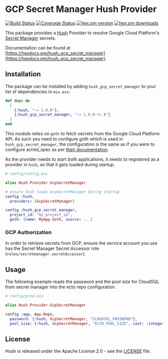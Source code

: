# GCP Secret Manager Hush Provider

[![Build Status](https://img.shields.io/github/workflow/status/gordalina/hush_gcp_secret_manager/ci?style=flat-square)](https://github.com/gordalina/hush_gcp_secret_manager/actions?query=workflow%3A%22ci%22)
[![Coverage Status](https://img.shields.io/codecov/c/github/gordalina/hush_gcp_secret_manager?style=flat-square)](https://app.codecov.io/gh/gordalina/hush_gcp_secret_manager)
[![hex.pm version](https://img.shields.io/hexpm/v/hush_gcp_secret_manager?style=flat-square)](https://hex.pm/packages/hush_gcp_secret_manager)
[![hex.pm downloads](https://img.shields.io/hexpm/dt/hush_gcp_secret_manager?style=flat-square)]([LICENSE](https://hex.pm/packages/hush_gcp_secret_manager))

This package provides a [Hush](https://github.com/gordalina/hush) Provider to resolve Google Cloud Platform's [Secret Manager](https://cloud.google.com/secret-manager) secrets.

Documentation can be found at [https://hexdocs.pm/hush_gcp_secret_manager](https://hexdocs.pm/hush_gcp_secret_manager).

## Installation

The package can be installed by adding `hush_gcp_secret_manager` to your list
of dependencies in `mix.exs`:

```elixir
def deps do
  [
    {:hush, "~> 1.0.0"},
    {:hush_gcp_secret_manager, "~> 1.0.0-rc.0"}
  ]
end
```

This module relies on `goth` to fetch secrets from the Google Cloud Platform API. As such you need to configure goth which is used in `hush_gcp_secret_manager`, the configuration is the same as if you were to configure achild_spec as per [their documentation](https://github.com/peburrows/goth).

As the provider needs to start both applications, it needs to registered as a provider in `hush`, so that it gets loaded during startup.

```elixir
# config/config.exs

alias Hush.Provider.GcpSecretManager

# ensure hush loads GcpSecretManager during startup
config :hush,
  providers: [GcpSecretManager]

config :hush_gcp_secret_manager,
  project_id: "my_project_id",
  goth: [name: MyApp.Goth, source: ...]
```

### GCP Authorization

In order to retrieve secrets from GCP, ensure the service account you use has the Secret Manager Secret Accessor role (`roles/secretmanager.secretAccessor`).

## Usage

The following example reads the password and the pool size for CloudSQL from secret manager into the ecto repo configuration.

```elixir
# config/prod.exs

alias Hush.Provider.GcpSecretManager

config :app, App.Repo,
  password: {:hush, GcpSecretManager, "CLOUDSQL_PASSWORD"},
  pool_size: {:hush, GcpSecretManager, "ECTO_POOL_SIZE", cast: :integer, default: 10}
```

## License

Hush is released under the Apache License 2.0 - see the [LICENSE](LICENSE) file.
